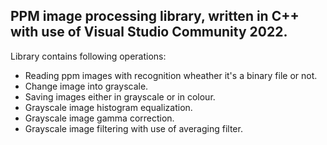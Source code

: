## PPM image processing library, written in C++ with use of Visual Studio Community 2022.

Library contains following operations:
- Reading ppm images with recognition wheather it's a binary file or not.
- Change image into grayscale.
- Saving images either in grayscale or in colour.
- Grayscale image histogram equalization.
- Grayscale image gamma correction.
- Grayscale image filtering with use of averaging filter.
